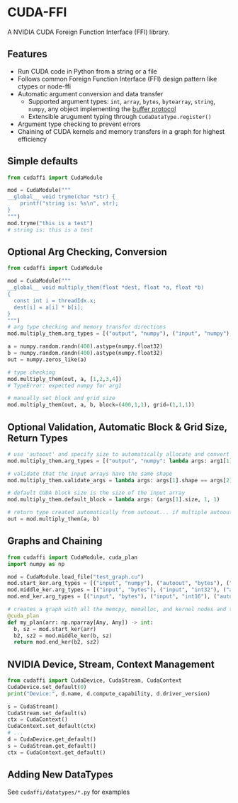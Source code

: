 # CUDA-FFI
A NVIDIA CUDA Foreign Function Interface (FFI) library.

## Features
- Run CUDA code in Python from a string or a file
- Follows common Foreign Function Interface (FFI) design pattern like ctypes or node-ffi
- Automatic argument conversion and data transfer
    - Supported argument types: `int`, `array`, `bytes`, `bytearray`, `string`,
      `numpy`, any object implementing the [buffer protocol](https://docs.python.org/3/c-api/buffer.html)
    - Extensible arugument typing through `CudaDataType.register()`
- Argument type checking to prevent errors
- Chaining of CUDA kernels and memory transfers in a graph for highest efficiency


## Simple defaults
``` python
from cudaffi import CudaModule

mod = CudaModule("""
__global__ void tryme(char *str) {
    printf("string is: %s\n", str);
}
""")
mod.tryme("this is a test")
# string is: this is a test
```

## Optional Arg Checking, Conversion
``` python
from cudaffi import CudaModule

mod = CudaModule("""
__global__ void multiply_them(float *dest, float *a, float *b)
{
  const int i = threadIdx.x;
  dest[i] = a[i] * b[i];
}
""")
# arg type checking and memory transfer directions
mod.multiply_them.arg_types = [("output", "numpy"), ("input", "numpy"), ("input", "numpy")]

a = numpy.random.randn(400).astype(numpy.float32)
b = numpy.random.randn(400).astype(numpy.float32)
out = numpy.zeros_like(a)

# type checking
mod.multiply_them(out, a, [1,2,3,4])
# TypeError: expected numpy for arg1

# manually set block and grid size
mod.multiply_them(out, a, b, block=(400,1,1), grid=(1,1,1))
```

## Optional Validation, Automatic Block & Grid Size, Return Types
``` python
# use 'autoout' and specify size to automatically allocate and convert return results in the desired format
mod.multiply_them.arg_types = [("output", "numpy": lambda args: arg1[1].size), ("input", "numpy"), ("input", "numpy")]

# validate that the input arrays have the same shape
mod.multiply_them.validate_args = lambda args: args[1].shape == args[2].shape

# default CUDA block size is the size of the input array
mod.multiply_them.default_block = lambda args: (args[1].size, 1, 1)

# return type created automatically from autoout... if multiple autoouts are defined, a tuple of results is returned
out = mod.multiply_them(a, b)
```

## Graphs and Chaining
``` python
from cudaffi import CudaModule, cuda_plan
import numpy as np

mod = CudaModule.load_file("test_graph.cu")
mod.start_ker.arg_types = [("input", "numpy"), ("autoout", "bytes"), ("autoout", "int32")]
mod.middle_ker.arg_types = [("input", "bytes"), ("input", "int32"), ("autoout", "bytes"), ("autoout", "int16")]
mod.end_ker.arg_types = [("input", "bytes"), ("input", "int16"), ("autoout", "int16")]

# creates a graph with all the memcpy, memalloc, and kernel nodes and their dependencies
@cuda_plan
def my_plan(arr: np.nparray[Any, Any]) -> int:
  b, sz = mod.start_ker(arr)
  b2, sz2 = mod.middle_ker(b, sz)
  return mod.end_ker(b2, sz2)
```

## NVIDIA Device, Stream, Context Management
``` python
from cudaffi import CudaDevice, CudaStream, CudaContext
CudaDevice.set_default(0)
print("Device:", d.name, d.compute_capability, d.driver_version)

s = CudaStream()
CudaStream.set_default(s)
ctx = CudaContext()
CudaContext.set_default(ctx)
# ...
d = CudaDevice.get_default()
s = CudaStream.get_default()
ctx = CudaContext.get_default()
```

## Adding New DataTypes
See `cudaffi/datatypes/*.py` for examples